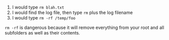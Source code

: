 1. I would type `rm blah.txt`
2. I would find the log file, then type `rm` plus the log filename
3. I would type `rm -rf /temp/foo`

`rm -rf` is dangerous because it will remove everything from your root and all subfolders as well as their contents.
